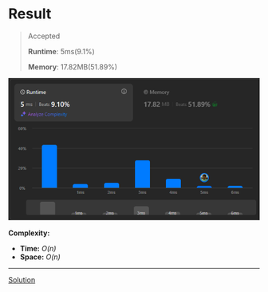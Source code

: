 # Result

> Accepted
>
> **Runtime**: 5ms(9.1%)
>
> **Memory**: 17.82MB(51.89%)


![Result Image](result.png)


**Complexity:**

- **Time:** *O(n)*
- **Space:** *O(n)*


---

[Solution](https://leetcode.com/problems/add-binary/solutions/3183205/1ms-beats-100-full-explanation-append-reverse-c-java-python3/)